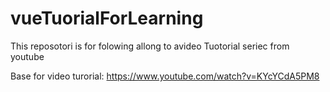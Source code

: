# vueTuorialForLearning
This reposotori is for folowing allong to avideo Tuotorial seriec from youtube

Base for video turorial: https://www.youtube.com/watch?v=KYcYCdA5PM8
